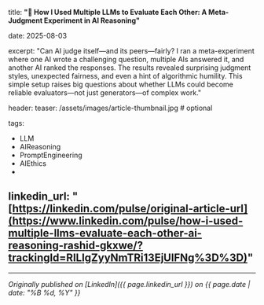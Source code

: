 title: **"🧠 How I Used Multiple LLMs to Evaluate Each Other: A Meta-Judgment Experiment in AI Reasoning"**

date: 2025-08-03

excerpt: "Can AI judge itself—and its peers—fairly?
I ran a meta-experiment where one AI wrote a challenging question, multiple AIs answered it, and another AI ranked the responses. The results revealed surprising judgment styles, unexpected fairness, and even a hint of algorithmic humility. This simple setup raises big questions about whether LLMs could become reliable evaluators—not just generators—of complex work."

header:
  teaser: /assets/images/article-thumbnail.jpg  # optional

tags:
  - LLM
  - AIReasoning
  - PromptEngineering
  - AIEthics
  - 
linkedin_url: "[https://linkedin.com/pulse/original-article-url](https://www.linkedin.com/pulse/how-i-used-multiple-llms-evaluate-each-other-ai-reasoning-rashid-gkxwe/?trackingId=RILIgZyyNmTRi13EjUlFNg%3D%3D)" 
---

---
*Originally published on [LinkedIn]({{ page.linkedin_url }}) on {{ page.date | date: "%B %d, %Y" }}*
